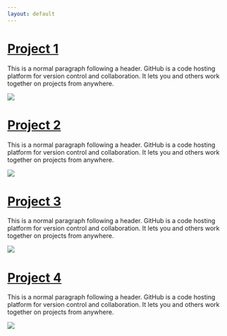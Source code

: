 ```yaml
---
layout: default
---
```


# [](#header-1)[Project 1](/_posts/2018-05-20-super-short-article.md)

This is a normal paragraph following a header. GitHub is a code hosting platform for version control and collaboration. It lets you and others work together on projects from anywhere.

![](https://guides.github.com/activities/hello-world/branching.png)

# [](#header-1)[Project 2](/_posts/2018-05-20-super-short-article.md)

This is a normal paragraph following a header. GitHub is a code hosting platform for version control and collaboration. It lets you and others work together on projects from anywhere.

![](https://guides.github.com/activities/hello-world/branching.png)

# [](#header-1)[Project 3](/_posts/2018-05-20-super-short-article.md)

This is a normal paragraph following a header. GitHub is a code hosting platform for version control and collaboration. It lets you and others work together on projects from anywhere.

![](https://guides.github.com/activities/hello-world/branching.png)

# [](#header-1)[Project 4](/_posts/2018-05-20-super-short-article.md)

This is a normal paragraph following a header. GitHub is a code hosting platform for version control and collaboration. It lets you and others work together on projects from anywhere.

![](https://guides.github.com/activities/hello-world/branching.png)
